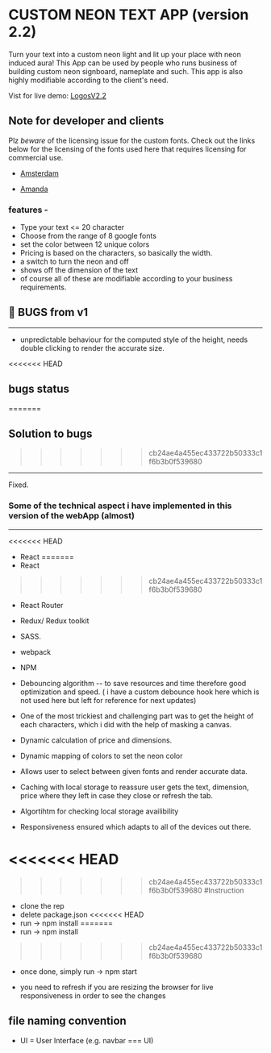 # CUSTOM NEON TEXT APP (version 2.2)

Turn your text into a custom neon light and lit up your place with neon induced aura! This App can be used by people who runs business of building custom neon signboard, nameplate and such. This app is also highly modifiable according to the client's need.



Vist for live demo: [LogosV2.2](https://neontextv2.web.app/)

## Note for developer and clients

Plz _beware_ of the licensing issue for the custom fonts.
Check out the links below for the licensing of the fonts used here that requires licensing for commercial use.

- [Amsterdam](https://www.cdnfonts.com/amsterdam-2.font)

- [Amanda](https://www.cdnfonts.com/amanda.font)

### features -

- Type your text <= 20 character
- Choose from the range of 8 google fonts
- set the color between 12 unique colors
- Pricing is based on the characters, so basically the width.
- a switch to turn the neon and off
- shows off the dimension of the text
- of course all of these are modifiable according to your business requirements.

## :bug: BUGS from v1

---

- unpredictable behaviour for the computed style of the height, needs double clicking to render the accurate size.

<<<<<<< HEAD
## bugs status
=======
## Solution to bugs
>>>>>>> cb24ae4a455ec433722b50333c1f6b3b0f539680

---

Fixed.

### Some of the technical aspect i have implemented in this version of the webApp (almost)

---
<<<<<<< HEAD

- React
=======
- React 
>>>>>>> cb24ae4a455ec433722b50333c1f6b3b0f539680

- React Router

- Redux/ Redux toolkit

- SASS.

- webpack

- NPM

- Debouncing algorithm -- to save resources and time therefore good optimization and speed. ( i have a custom debounce hook here which is not used here but left for reference for next updates)

- One of the most trickiest and challenging part was to get the height of each characters, which i did with the help of masking a canvas.

- Dynamic calculation of price and dimensions.

- Dynamic mapping of colors to set the neon color

- Allows user to select between given fonts and render accurate data.

- Caching with local storage to reassure user gets the text, dimension, price where they left in case they close or refresh the tab.

- Algortihtm for checking local storage availibility

- Responsiveness ensured which adapts to all of the devices out there.

<<<<<<< HEAD
=======

>>>>>>> cb24ae4a455ec433722b50333c1f6b3b0f539680
#Instruction

- clone the rep
- delete package.json
<<<<<<< HEAD
- run -> npm install
=======
- run -> npm install 
>>>>>>> cb24ae4a455ec433722b50333c1f6b3b0f539680
- once done, simply run -> npm start

- you need to refresh if you are resizing the browser for live responsiveness in order to see the changes

## file naming convention

- UI = User Interface (e.g. navbar === UI)
